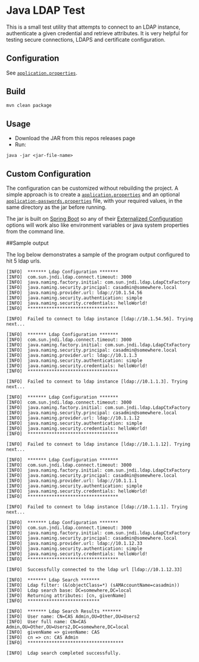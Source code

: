 Java LDAP Test
====================

This is a small test utility that attempts to connect to an LDAP instance,
authenticate a given credential and retrieve attributes. It is very helpful
for testing secure connections, LDAPS and certificate configuration.

## Configuration

See [`application.properties`](src/main/resources/application.properties).

## Build

```bash
mvn clean package 
```

## Usage

- Download the JAR from this repos releases page
- Run:

```
java -jar <jar-file-name>
```

## Custom Configuration

The configuration can be customized without rebuilding the project. A simple approach is to
create a [`application.properties`](src/main/resources/application.properties)
and an optional [`application-passwords.properties`](src/main/resources/application-passwords.properties)
file, with your required values, in the same directory as the jar before running.

The jar is built on [Spring Boot](https://projects.spring.io/spring-boot/) so any of their 
[Externalized Configuration](https://docs.spring.io/spring-boot/docs/current/reference/html/boot-features-external-config.html)
options will work also like environment variables or java system properties from the command line.

##Sample output

The log below demonstrates a sample of the program output configured to hit 5 ldap urls. 

```
[INFO]  ******* Ldap Configuration *******
[INFO]	com.sun.jndi.ldap.connect.timeout: 3000
[INFO]	java.naming.factory.initial: com.sun.jndi.ldap.LdapCtxFactory
[INFO]	java.naming.security.principal: casadmin@somewhere.local
[INFO]	java.naming.provider.url: ldap://10.1.54.56
[INFO]	java.naming.security.authentication: simple
[INFO]	java.naming.security.credentials: helloWorld!
[INFO]	**********************************

[INFO]	Failed to connect to ldap instance [ldap://10.1.54.56]. Trying next...

[INFO]	******* Ldap Configuration *******
[INFO]	com.sun.jndi.ldap.connect.timeout: 3000
[INFO]	java.naming.factory.initial: com.sun.jndi.ldap.LdapCtxFactory
[INFO]	java.naming.security.principal: casadmin@somewhere.local
[INFO]	java.naming.provider.url: ldap://10.1.1.3
[INFO]	java.naming.security.authentication: simple
[INFO]	java.naming.security.credentials: helloWorld!
[INFO]	**********************************

[INFO]	Failed to connext to ldap instance [ldap://10.1.1.3]. Trying next...

[INFO]	******* Ldap Configuration *******
[INFO]	com.sun.jndi.ldap.connect.timeout: 3000
[INFO]	java.naming.factory.initial: com.sun.jndi.ldap.LdapCtxFactory
[INFO]	java.naming.security.principal: casadmin@somewhere.local
[INFO]	java.naming.provider.url: ldap://10.1.1.12
[INFO]	java.naming.security.authentication: simple
[INFO]	java.naming.security.credentials: helloWorld!
[INFO]	**********************************

[INFO]	Failed to connext to ldap instance [ldap://10.1.1.12]. Trying next...

[INFO]	******* Ldap Configuration *******
[INFO]	com.sun.jndi.ldap.connect.timeout: 3000
[INFO]	java.naming.factory.initial: com.sun.jndi.ldap.LdapCtxFactory
[INFO]	java.naming.security.principal: casadmin@somewhere.local
[INFO]	java.naming.provider.url: ldap://10.1.1.1
[INFO]	java.naming.security.authentication: simple
[INFO]	java.naming.security.credentials: helloWorld!
[INFO]	**********************************

[INFO]	Failed to connext to ldap instance [ldap://10.1.1.1]. Trying next...

[INFO]	******* Ldap Configuration *******
[INFO]	com.sun.jndi.ldap.connect.timeout: 3000
[INFO]	java.naming.factory.initial: com.sun.jndi.ldap.LdapCtxFactory
[INFO]	java.naming.security.principal: casadmin@somewhere.local
[INFO]	java.naming.provider.url: ldap://10.1.12.33
[INFO]	java.naming.security.authentication: simple
[INFO]	java.naming.security.credentials: helloWorld!
[INFO]	**********************************

[INFO]	Successfully connected to the ldap url [ldap://10.1.12.33] 

[INFO]	******* Ldap Search *******
[INFO]	Ldap filter: (&(objectClass=*) (sAMAccountName=casadmin))
[INFO]	Ldap search base: DC=somewhere,DC=local
[INFO]	Returning attributes: [cn, givenName]
[INFO]	***************************

[INFO]	******* Ldap Search Results *******
[INFO]	User name: CN=CAS Admin,OU=Other,OU=Users2
[INFO]	User full name: CN=CAS Admin,OU=Other,OU=Users2,DC=somewhere,DC=local
[INFO]	givenName => givenName: CAS
[INFO]	cn => cn: CAS Admin
[INFO]	************************************

[INFO]	Ldap search completed successfully. 
```
